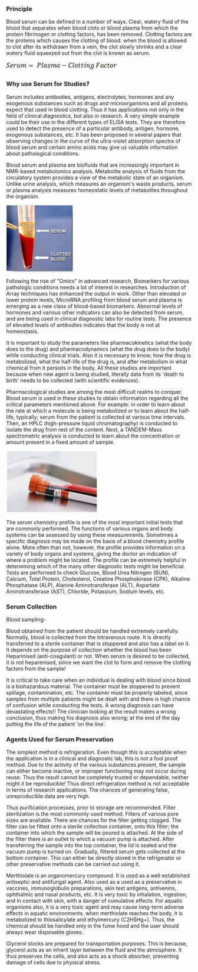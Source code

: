 ### Principle

Blood serum can be defined in a number of ways. Clear, watery fluid of the blood that separates when blood clots or  blood plasma from which the protein fibrinogen or clotting factors, has been removed.  Clotting factors are the proteins which causes the clotting of blood. when the blood is allowed to clot after its withdrawn from a vein, the clot slowly shrinks and a clear watery  fluid squeezed out from the clot is known  as serum.

<img src="images/ser1.png" title="" />


### Why use Serum for Studies?
 

Serum includes antibodies, antigens, electrolytes, hormones and  any exogenous substances such as drugs and microorganisms and all proteins expect that used in blood clotting. Thus it has applications not only in the field of clinical diagnostics, but also in research. A very simple example could be their use in the different types of ELISA tests. They are therefore used  to detect the presence of a particular antibody, antigen, hormone, exogenous substances, etc.  It has been proposed in several papers that observing changes in the curve of the ultra-violet absorption spectra of blood serum and certain amino acids may give us valuable information about pathological conditions.

 

Blood serum and plasma are biofluids that are increasingly important in NMR-based metabolomics analysis. Metabolite analysis of fluids from the circulatory system provides a view of the metabolic state of an organism. Unlike urine analysis, which measures an organism's waste products, serum or plasma analysis measures homeostatic levels of metabolites throughout the organism.

 <img src="images/ser2.jpg" title="" />


Following the rise of "Omics" in advanced research,  Biomarkers for various pathologic conditions needs a lot of interest in researches. Introduction of Array techniques has enhanced the output in work. Other than elevated or lower protein levels, MicroRNA profiling from blood serum and plasma is emerging as a new class of blood-based biomarkers. Abnormal levels of hormones and various other indicators can also be detected from serum, and are being used in clinical diagnostic labs for routine tests. The presence of elevated levels of antibodies indicates that the body is not at homeostasis.

 

It is important  to study the parameters like pharmacokinetics (what the body does to the drug) and pharmacodynamics (what the drug does to the body) while conducting clinical trials. Also it is necessary to know; how the drug is metabolized, what the half-life of the drug is, and  after metabolism in what chemical from it persists in the body. All these studies are important because when new agent is being studied, literally data from its 'death to birth' needs to be collected (with scientific evidences).

 

Pharmacological studies are among the most difficult realms to conquer. Blood serum is used in these studies to obtain information regarding all the critical parameters mentioned above. For example: in order to learn about the rate at which a molecule is being metabolized or to learn about the half-life, typically; serum from the patient is collected at various time intervals. Then, an HPLC (high-pressure liquid chromatography) is conducted to isolate the drug from rest of the content.  Next, a TANDEM-Mass spectrometric analysis  is conducted to learn about the concentration or amount present in a fixed amount of sample.

  <img src="images/ser3.jpg" title="" />


The serum chemistry profile is one of the most important initial tests that are commonly performed. The functions of various organs and body systems can be assessed by using these measurements. Sometimes a specific diagnosis may be made on the basis of a blood chemistry profile alone. More often than not, however, the profile provides information on a variety of body organs and systems, giving the doctor an indication of where a problem might be located. The profile can be extremely helpful in determining which of the many other diagnostic tests might be beneficial. Tests are performed to check Glucose, Blood Urea Nitrogen (BUN), Calcium, Total Protein, Cholesterol, Creatine Phosphokinase (CPK), Alkaline Phosphatase (ALP), Alanine Aminotransferase (ALT), Aspartate Aminotransferase (AST), Chloride, Potassium, Sodium levels, etc.

 

 
### Serum Collection
 

 

Blood sampling-

Blood obtained from the patient should be handled extremely carefully. Normally, blood is collected from the Intravenous route. It is directly transferred to a sterile container that is stoppered and also has a label on it. It depends on the purpose of collection whether the blood has been Heparinised (anti-coagulant) or not. When serum is desired to be collected, it is not heparenised, since we want the clot to form and remove the clotting factors from the sample!

 

It is critical to take care when an individual is  dealing with blood since blood is a biohazardous material. The container must be stoppered to prevent spillage, contamination, etc. The container must be properly labeled, since samples from multiple patients might be dealt with and there is high chance of confusion while conducting the tests. A wrong diagnosis can have devastating effects!! The clinician looking at the result makes a wrong conclusion, thus making his diagnosis also wrong; at the end of the day putting the life of the patient 'on the line'.

 

 

### Agents Used for Serum Preservation
 

 


The simplest method is refrigeration. Even though this is acceptable when the application is in a clinical and diagnostic lab, this is not a fool proof method. Due to the activity of the various substances present, the sample can either become inactive, or improper functioning may not occur during reuse. Thus the result cannot be completely trusted or dependable, neither might it be reproducible! Thus  direct refrigeration method  is not acceptable in terms of research applications. The chances of generating false, unreproducible data are very high.

 

 

Thus purification processes, prior to storage are recommended. Filter sterilization is the most commonly used method. Filters of various pore sizes are available. There are chances for the filter getting clogged. The filter can be fitted onto a sterile collection container, onto this filter; the container into which the sample will be poured is attached. At the side of the filter there is an outlet to which a vacuum pump is attached. After transferring the sample into the top container, the lid is sealed and the vacuum pump is turned on. Gradually, filtered serum gets collected at the bottom container. This can either be directly stored in the refrigerator or other preservative methods can be carried out using it.

 

 

Merthiolate is an organomercury compound. It is used as a well  established antiseptic and antifungal agent. Also used as a  used as a preservative in vaccines, immunoglobulin preparations, skin test antigens, antivenins, ophthalmic and nasal products, etc. It is very toxic by inhalation, ingestion, and in contact with skin, with a danger of cumulative effects. For  aquatic organisms also, it is a very toxic agent  and may cause long-term adverse effects in aquatic environments. when merthiolate reaches the body,  it is metabolized  to thiosalicylate and  ethylmercury (C2H5Hg+). Thus, the chemical should be handled only in the fume hood and the user should always wear disposable gloves.

 


Glycerol stocks are prepared for transportation purposes.  This is because, glycerol acts as an inherit layer between the fluid and the atmosphere. It thus preserves the cells, and also  acts as a shock absorber,  preventing damage of cells due to physical stress.
